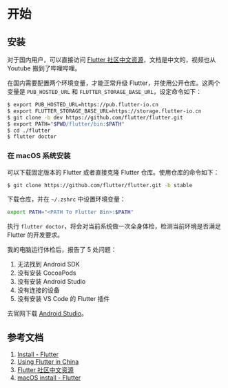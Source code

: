 # 开始

## 安装

对于国内用户，可以直接访问 [Flutter 社区中文资源][3]，文档是中文的，视频也从 Youtube 搬到了哔哩哔哩。

在国内需要配置两个环境变量，才能正常升级 Flutter，并使用公开仓库。这两个变量是 `PUB_HOSTED_URL` 和 `FLUTTER_STORAGE_BASE_URL`，设定命令如下：

```sh
$ export PUB_HOSTED_URL=https://pub.flutter-io.cn
$ export FLUTTER_STORAGE_BASE_URL=https://storage.flutter-io.cn
$ git clone -b dev https://github.com/flutter/flutter.git
$ export PATH="$PWD/flutter/bin:$PATH"
$ cd ./flutter
$ flutter doctor
```

### 在 macOS 系统安装

可以下载固定版本的 Flutter 或者直接克隆 Flutter 仓库。使用仓库的命令如下：

```sh
$ git clone https://github.com/flutter/flutter.git -b stable
```

下载仓库，并在 `~/.zshrc` 中设置环境变量：

```sh
export PATH="<PATH To Flutter Bin>:$PATH"
```

执行 `flutter doctor`，将会对当前系统做一次全身体检，检测当前环境是否满足 Flutter 的开发要求。

我的电脑运行体检后，报告了 5 处问题：

1. 无法找到 Android SDK
1. 没有安装 CocoaPods
1. 没有安装 Android Studio
1. 没有连接的设备
1. 没有安装 VS Code 的 Flutter 插件

去官网下载 [Android Studio][5]。

## 参考文档

1. [Install - Flutter][1]
1. [Using Flutter in China][2]
1. [Flutter 社区中文资源][3]
1. [macOS install - Flutter][4]

[1]: https://flutter.dev/docs/get-started/install "Install"
[2]: https://flutter.dev/community/china "Using Flutter in China"
[3]: https://flutter.cn/ "Flutter 社区中文资源"
[4]: https://flutter.dev/docs/get-started/install/macos "macOS install - Flutter"
[5]: https://developer.android.google.cn/studio "Download Android Studio and SDK Tools"